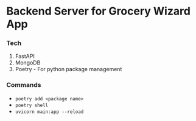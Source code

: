 # Backend Server for Grocery Wizard App

### Tech
1. FastAPI
2. MongoDB
3. Poetry - For python package management

### Commands
- `poetry add <package name>`
- `poetry shell`
- `uvicorn main:app --reload`

